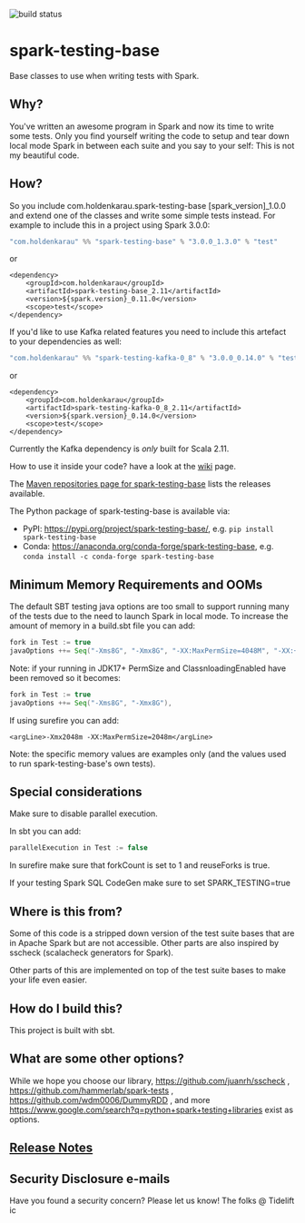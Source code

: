 ![build status](https://github.com/holdenk/spark-testing-base/actions/workflows/github-actions-basic.yml/badge.svg?branch=master)


# spark-testing-base

Base classes to use when writing tests with Spark.

## Why?

You've written an awesome program in Spark and now its time to write some tests. Only you find yourself writing the code to setup and tear down local mode Spark in between each suite and you say to your self:
This is not my beautiful code.

## How?

So you include com.holdenkarau.spark-testing-base [spark_version]_1.0.0 and extend one of the classes and write some simple tests instead.  For example to include this in a project using Spark 3.0.0:

```scala
"com.holdenkarau" %% "spark-testing-base" % "3.0.0_1.3.0" % "test"
```

or

```
<dependency>
	<groupId>com.holdenkarau</groupId>
	<artifactId>spark-testing-base_2.11</artifactId>
	<version>${spark.version}_0.11.0</version>
	<scope>test</scope>
</dependency>
```

If you'd like to use Kafka related features you need to include this artefact to your dependencies as well:

```scala
"com.holdenkarau" %% "spark-testing-kafka-0_8" % "3.0.0_0.14.0" % "test"
```

or

```
<dependency>
	<groupId>com.holdenkarau</groupId>
	<artifactId>spark-testing-kafka-0_8_2.11</artifactId>
	<version>${spark.version}_0.14.0</version>
	<scope>test</scope>
</dependency>
```

Currently the Kafka dependency is *only* built for Scala 2.11.

How to use it inside your code? have a look at the [wiki](https://github.com/holdenk/spark-testing-base/wiki) page.

The [Maven repositories page for spark-testing-base](https://mvnrepository.com/artifact/com.holdenkarau) lists the releases available.

The Python package of spark-testing-base is available via:
* PyPI: https://pypi.org/project/spark-testing-base/, e.g. `pip install spark-testing-base`
* Conda: https://anaconda.org/conda-forge/spark-testing-base, e.g. `conda install -c conda-forge spark-testing-base`

## Minimum Memory Requirements and OOMs

The default SBT testing java options are too small to support running many of the tests due to the need to launch Spark in local mode. To increase the amount of memory in a build.sbt file you can add:

```scala
fork in Test := true
javaOptions ++= Seq("-Xms8G", "-Xmx8G", "-XX:MaxPermSize=4048M", "-XX:+CMSClassUnloadingEnabled")
```

Note: if your running in JDK17+ PermSize and ClassnloadingEnabled have been removed so it becomes:

```scala
fork in Test := true
javaOptions ++= Seq("-Xms8G", "-Xmx8G"),
```

If using surefire you can add:

```
<argLine>-Xmx2048m -XX:MaxPermSize=2048m</argLine>
```

Note: the specific memory values are examples only (and the values used to run spark-testing-base's own tests).

## Special considerations

Make sure to disable parallel execution.

In sbt you can add:

```scala
parallelExecution in Test := false
```

In surefire make sure that forkCount is set to 1 and reuseForks is true.

If your testing Spark SQL CodeGen make sure to set SPARK_TESTING=true

## Where is this from?

Some of this code is a stripped down version of the test suite bases that are in Apache Spark but are not accessible. Other parts are also inspired by sscheck (scalacheck generators for Spark).

Other parts of this are implemented on top of the test suite bases to make your life even easier.

## How do I build this?

This project is built with sbt.

## What are some other options?

While we hope you choose our library, https://github.com/juanrh/sscheck , https://github.com/hammerlab/spark-tests , https://github.com/wdm0006/DummyRDD , and more https://www.google.com/search?q=python+spark+testing+libraries exist as options.

## [Release Notes](RELEASE_NOTES.md)

## Security Disclosure e-mails

Have you found a security concern? Please let us know! The folks @ Tidelift ic
